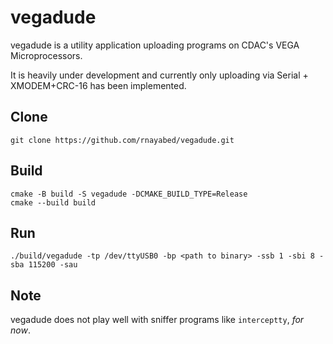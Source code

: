 # vegadude

vegadude is a utility application uploading programs on CDAC's VEGA Microprocessors.

It is heavily under development and currently only uploading via Serial + XMODEM+CRC-16 has been implemented.


## Clone

```
git clone https://github.com/rnayabed/vegadude.git
```

## Build

```
cmake -B build -S vegadude -DCMAKE_BUILD_TYPE=Release
cmake --build build
```

## Run

```
./build/vegadude -tp /dev/ttyUSB0 -bp <path to binary> -ssb 1 -sbi 8 -sba 115200 -sau
```

## Note

vegadude does not play well with sniffer programs like `interceptty`, *for now*.
